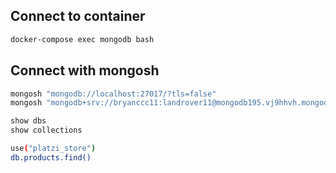 ## Connect to container

```sh
docker-compose exec mongodb bash
```

## Connect with mongosh

```sh
mongosh "mongodb://localhost:27017/?tls=false"
mongosh "mongodb+srv://bryanccc11:landrover11@mongodb195.vj9hhvh.mongodb.net/"
```

```sh
show dbs
show collections
```


```sh
use("platzi_store")
db.products.find()
```